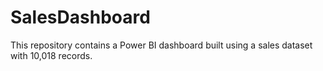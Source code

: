 # SalesDashboard
This repository contains a Power BI dashboard built using a sales dataset with 10,018 records.
